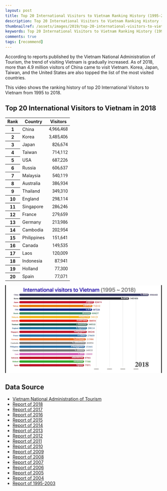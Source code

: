 ```yaml
---
layout: post
title: Top 20 International Visitors to Vietnam Ranking History (1995-2018)
description: Top 20 International Visitors to Vietnam Ranking History (1995-2018)
thumbnailref: /assets/images/2019/top-20-international-visitors-to-vietnam-ranking-history-from-1995-to-2018.png
keywords: Top 20 International Visitors to Vietnam Ranking History (1995-2018)
comments: true
tags: [recommend]
---
```


According to reports published by the Vietnam National Administration of Tourism, the trend of visiting Vietnam is gradually increased. As of 2018, more than 4.9 million visitors of China came to visit Vietnam. Korea, Japan, Taiwan, and the United States are also topped the list of the most visited countries.

This video shows the ranking history of top 20 International Visitors to Vietnam from 1995 to 2018.

## Top 20 International Visitors to Vietnam in 2018

<link href="https://fonts.googleapis.com/css?family=Roboto" rel="stylesheet">
<style>
.visitors-ranking tbody tr td:last-child {text-align: right;font-family: 'Roboto', sans-serif;}
</style>
<table class="visitors-ranking table table-striped table-sm">
  <thead>
    <tr>
      <th>Rank</th>
      <th>Country</th>
      <th>Visitors</th>
    </tr>
  </thead>
  <tbody>
    <tr><th>1</th><td>China</td><td>4,966,468</td></tr>
    <tr><th>2</th><td>Korea</td><td>3,485,406</td></tr>
    <tr><th>3</th><td>Japan</td><td>826,674</td></tr>
    <tr><th>4</th><td>Taiwan</td><td>714,112</td></tr>
    <tr><th>5</th><td>USA</td><td>687,226</td></tr>
    <tr><th>6</th><td>Russia</td><td>606,637</td></tr>
    <tr><th>7</th><td>Malaysia</td><td>540,119</td></tr>
    <tr><th>8</th><td>Australia</td><td>386,934</td></tr>
    <tr><th>9</th><td>Thailand</td><td>349,310</td></tr>
    <tr><th>10</th><td>England</td><td>298,114</td></tr>
    <tr><th>11</th><td>Singapore</td><td>286,246</td></tr>
    <tr><th>12</th><td>France</td><td>279,659</td></tr>
    <tr><th>13</th><td>Germany</td><td>213,986</td></tr>
    <tr><th>14</th><td>Cambodia</td><td>202,954</td></tr>
    <tr><th>15</th><td>Philippines</td><td>151,641</td></tr>
    <tr><th>16</th><td>Canada</td><td>149,535</td></tr>
    <tr><th>17</th><td>Laos</td><td>120,009</td></tr>
    <tr><th>18</th><td>Indonesia</td><td>87,941</td></tr>
    <tr><th>19</th><td>Holland</td><td>77,300</td></tr>
    <tr><th>20</th><td>Spain</td><td>77,071</td></tr>
  </tbody>
</table>

![Top 20 International Visitors to Vietnam Ranking History (1995-2018)](/assets/images/2019/top-20-international-visitors-to-vietnam-ranking-history-from-1995-to-2018.png)

## Data Source
* <a href="http://vietnamtourism.gov.vn" target="_blank" rel="nofollow">Vietnam National Administration of Tourism</a>
* <a href="http://vietnamtourism.gov.vn/english/index.php/items/13551" target="_blank" rel="nofollow">Report of 2018</a>
* <a href="http://vietnamtourism.gov.vn/english/index.php/items/12453" target="_blank" rel="nofollow">Report of 2017</a>
* <a href="http://vietnamtourism.gov.vn/english/index.php/items/11311" target="_blank" rel="nofollow">Report of 2016</a>
* <a href="http://vietnamtourism.gov.vn/english/index.php/items/9968" target="_blank" rel="nofollow">Report of 2015</a>
* <a href="http://vietnamtourism.gov.vn/english/index.php/items/8149" target="_blank" rel="nofollow">Report of 2014</a>
* <a href="http://vietnamtourism.gov.vn/english/index.php/items/6709" target="_blank" rel="nofollow">Report of 2013</a>
* <a href="http://vietnamtourism.gov.vn/english/index.php/items/5425" target="_blank" rel="nofollow">Report of 2012</a>
* <a href="http://vietnamtourism.gov.vn/english/index.php/items/4286" target="_blank" rel="nofollow">Report of 2011</a>
* <a href="http://vietnamtourism.gov.vn/english/index.php/items/3248" target="_blank" rel="nofollow">Report of 2010</a>
* <a href="http://vietnamtourism.gov.vn/english/index.php/items/2096" target="_blank" rel="nofollow">Report of 2009</a>
* <a href="http://vietnamtourism.gov.vn/english/index.php/items/1257" target="_blank" rel="nofollow">Report of 2008</a>
* <a href="http://vietnamtourism.gov.vn/english/index.php/items/1264" target="_blank" rel="nofollow">Report of 2007</a>
* <a href="http://vietnamtourism.gov.vn/english/index.php/items/6718" target="_blank" rel="nofollow">Report of 2006</a>
* <a href="http://vietnamtourism.gov.vn/english/index.php/items/348" target="_blank" rel="nofollow">Report of 2005</a>
* <a href="http://vietnamtourism.gov.vn/english/index.php/items/360" target="_blank" rel="nofollow">Report of 2004</a>
* <a href="http://vietnamtourism.gov.vn/english/index.php/items/489" target="_blank" rel="nofollow">Report of 1995-2003</a>